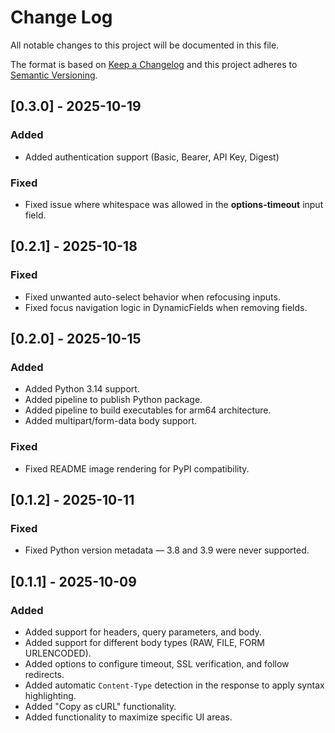 # Change Log

All notable changes to this project will be documented in this file.

The format is based on [Keep a Changelog](http://keepachangelog.com/)
and this project adheres to [Semantic Versioning](http://semver.org/).

## [0.3.0] - 2025-10-19

### Added

- Added authentication support (Basic, Bearer, API Key, Digest)

### Fixed

- Fixed issue where whitespace was allowed in the **options-timeout** input field.

## [0.2.1] - 2025-10-18

### Fixed

- Fixed unwanted auto-select behavior when refocusing inputs.
- Fixed focus navigation logic in DynamicFields when removing fields.

## [0.2.0] - 2025-10-15

### Added

- Added Python 3.14 support.
- Added pipeline to publish Python package.
- Added pipeline to build executables for arm64 architecture.
- Added multipart/form-data body support.

### Fixed

- Fixed README image rendering for PyPI compatibility.

## [0.1.2] - 2025-10-11

### Fixed

- Fixed Python version metadata — 3.8 and 3.9 were never supported.

## [0.1.1] - 2025-10-09

### Added

- Added support for headers, query parameters, and body.
- Added support for different body types (RAW, FILE, FORM URLENCODED).
- Added options to configure timeout, SSL verification, and follow redirects.
- Added automatic `Content-Type` detection in the response to apply syntax highlighting.
- Added "Copy as cURL" functionality.
- Added functionality to maximize specific UI areas.
